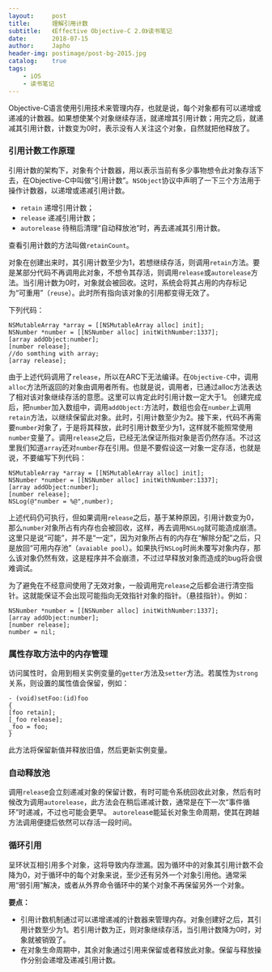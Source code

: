 ```yaml
---
layout:     post
title:      理解引用计数
subtitle:   《Effective Objective-C 2.0》读书笔记
date:       2018-07-15
author:     Japho
header-img: postimage/post-bg-2015.jpg
catalog:    true
tags:
    - iOS
    - 读书笔记
---
```


Objective-C语言使用引用技术来管理内存，也就是说，每个对象都有可以递增或递减的计数器。如果想使某个对象继续存活，就递增其引用计数；用完之后，就递减其引用计数，计数变为0时，表示没有人关注这个对象，自然就把他释放了。

### 引用计数工作原理

引用计数的架构下，对象有个计数器，用以表示当前有多少事物想令此对象存活下去，在Objective-C中叫做“引用计数”。`NSObject`协议中声明了一下三个方法用于操作计数器，以递增或递减引用计数。

- `retain` 递增引用计数；
- `release` 递减引用计数；
- `autorelease` 待稍后清理“自动释放池”时，再去递减其引用计数。

查看引用计数的方法叫做`retainCount`。

对象在创建出来时，其引用计数至少为1，若想继续存活，则调用`retain`方法。要是某部分代码不再调用此对象，不想令其存活，则调用`release`或`autorelease`方法。当引用计数为0时，对象就会被回收。这时，系统会将其占用的内存标记为“可重用”（`reuse`）。此时所有指向该对象的引用都变得无效了。

下列代码：

```
NSMutableArray *array = [[NSMutableArray alloc] init];
NSNumber *number = [[NSNumber alloc] initWithNumber:1337];
[array addObject:number];
[number release];
//do somthing with array;
[array release];
```

由于上述代码调用了`release`，所以在ARC下无法编译。在`Objective-C`中，调用`alloc`方法所返回的对象由调用者所有。也就是说，调用者，已通过alloc方法表达了相对该对象继续存活的意愿。这里可以肯定此时引用计数一定大于1。
创建完成后，把`number`加入数组中，调用`addObject:`方法时，数组也会在`number`上调用`retain`方法，以继续保留此对象。此时，引用计数至少为2。接下来，代码不再需要`number`对象了，于是将其释放，此时引用计数至少为1，这样就不能照常使用`number`变量了。调用`release`之后，已经无法保证所指对象是否仍然存活。不过这里我们知道`array`还对`number`存在引用。但是不要假设这一对象一定存活，也就是说，不要编写下列代码：

```
NSMutableArray *array = [[NSMutableArray alloc] init];
NSNumber *number = [[NSNumber alloc] initWithNumber:1337];
[array addObject:number];
[number release];
NSLog(@"number = %@",number);
```

上述代码仍可执行，但如果调用`release`之后，基于某种原因，引用计数变为0，那么`number`对象所占有内存也会被回收，这样，再去调用`NSLog`就可能造成崩溃。这里只是说“可能”，并不是“一定”，因为对象所占有的内存在“解除分配”之后，只是放回“可用内存池”（`avaiable pool`）。如果执行`NSLog`时尚未覆写对象内存，那么该对象仍然有效，这是程序并不会崩溃，不过过早释放对象而造成的bug将会很难调试。

为了避免在不经意间使用了无效对象，一般调用完`release`之后都会进行清空指针。这就能保证不会出现可能指向无效指针对象的指针。（悬挂指针）。例如：

```
NSNumber *number = [[NSNumber alloc] initWithNumber:1337];
[array addObject:number];
[number release];
number = nil;
```

### 属性存取方法中的内存管理

访问属性时，会用到相关实例变量的`getter`方法及`setter`方法。若属性为`strong`关系，则设置的属性值会保留，例如：

```
- (void)setFoo:(id)foo
{
[foo retain];
[_foo release];
_foo = foo;
}
```

此方法将保留新值并释放旧值，然后更新实例变量。

### 自动释放池

调用`releas`e会立刻递减对象的保留计数，有时可能令系统回收此对象，然后有时候改为调用`autorelease`，此方法会在稍后递减计数，通常是在下一次“事件循环”时递减，不过也可能会更早。
`autoreleas`e能延长对象生命周期，使其在跨越方法调用便捷后依然可以存活一段时间。

### 循环引用

呈环状互相引用多个对象，这将导致内存泄漏。因为循环中的对象其引用计数不会降为0，对于循环中的每个对象来说，至少还有另外一个对象引用他。通常采用“弱引用”解决，或者从外界命令循环中的某个对象不再保留另外一个对象。

**要点：**

- 引用计数机制通过可以递增递减的计数器来管理内存。对象创建好之后，其引用计数至少为1。若引用计数为正，则对象继续存活，当引用计数降为0时，对象就被销毁了。
- 在对象生命周期中，其余对象通过引用来保留或者释放此对象。保留与释放操作分别会递增及递减引用计数。